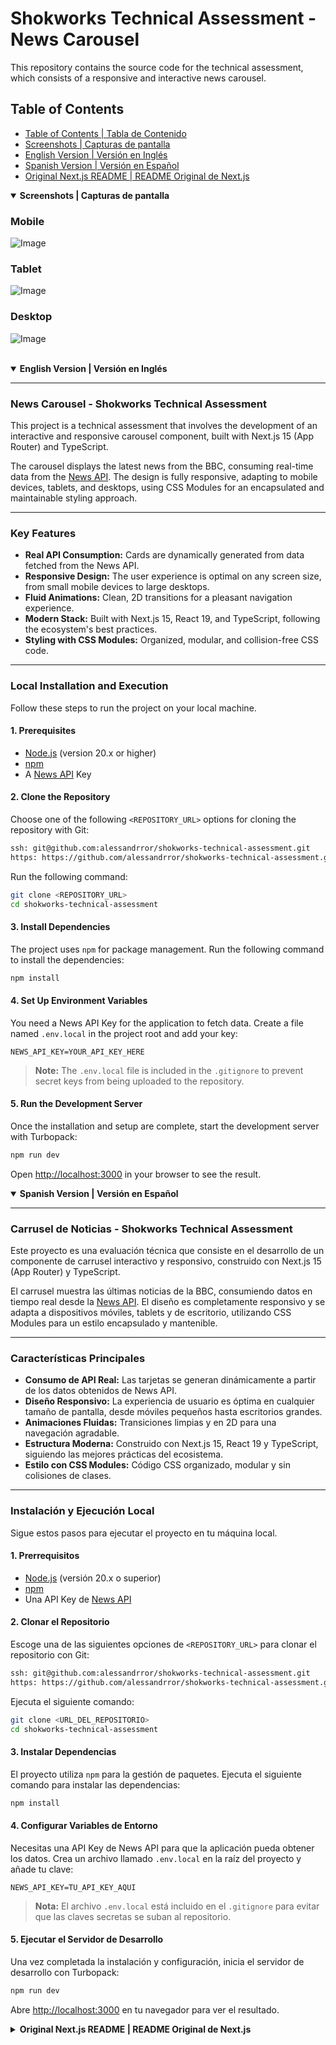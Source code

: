 # Shokworks Technical Assessment - News Carousel

This repository contains the source code for the technical assessment, which consists of a responsive and interactive news carousel.

## Table of Contents

- [Table of Contents | Tabla de Contenido](#table-of-contents)
- [Screenshots | Capturas de pantalla](#screenshots)
- [English Version | Versión en Inglés](#english-version)
- [Spanish Version | Versión en Español](#spanish-version)
- [Original Next.js README | README Original de Next.js](#original-nextjs-readme)

<details open>
<summary><strong>Screenshots | Capturas de pantalla</strong></summary>

### Mobile

![Image](./public/mobile.png)

### Tablet

![Image](./public/tablet.png)

### Desktop

![Image](./public/desktop.png)

</details>

<br/>

<details open>
<summary><strong>English Version | Versión en Inglés</strong></summary>

---

### News Carousel - Shokworks Technical Assessment

This project is a technical assessment that involves the development of an interactive and responsive carousel component, built with Next.js 15 (App Router) and TypeScript.

The carousel displays the latest news from the BBC, consuming real-time data from the [News API](https://newsapi.org). The design is fully responsive, adapting to mobile devices, tablets, and desktops, using CSS Modules for an encapsulated and maintainable styling approach.

---

### Key Features

- **Real API Consumption:** Cards are dynamically generated from data fetched from the News API.
- **Responsive Design:** The user experience is optimal on any screen size, from small mobile devices to large desktops.
- **Fluid Animations:** Clean, 2D transitions for a pleasant navigation experience.
- **Modern Stack:** Built with Next.js 15, React 19, and TypeScript, following the ecosystem's best practices.
- **Styling with CSS Modules:** Organized, modular, and collision-free CSS code.

---

### Local Installation and Execution

Follow these steps to run the project on your local machine.

#### 1. Prerequisites

- [Node.js](https://nodejs.org/en) (version 20.x or higher)
- [npm](https://www.npmjs.com/)
- A [News API](https://newsapi.org/register) Key

#### 2. Clone the Repository

Choose one of the following `<REPOSITORY_URL>` options for cloning the repository with Git:
```bash
ssh: git@github.com:alessandrror/shokworks-technical-assessment.git
https: https://github.com/alessandrror/shokworks-technical-assessment.git
```

Run the following command:
```bash
git clone <REPOSITORY_URL>
cd shokworks-technical-assessment
```

#### 3. Install Dependencies

The project uses `npm` for package management. Run the following command to install the dependencies:

```bash
npm install
```

#### 4. Set Up Environment Variables

You need a News API Key for the application to fetch data. Create a file named `.env.local` in the project root and add your key:

```
NEWS_API_KEY=YOUR_API_KEY_HERE
```

> **Note:** The `.env.local` file is included in the `.gitignore` to prevent secret keys from being uploaded to the repository.

#### 5. Run the Development Server

Once the installation and setup are complete, start the development server with Turbopack:

```bash
npm run dev
```

Open [http://localhost:3000](http://localhost:3000) in your browser to see the result.

</details>

<details open>
<summary><strong>Spanish Version | Versión en Español</strong></summary>

---

### Carrusel de Noticias - Shokworks Technical Assessment

Este proyecto es una evaluación técnica que consiste en el desarrollo de un componente de carrusel interactivo y responsivo, construido con Next.js 15 (App Router) y TypeScript.

El carrusel muestra las últimas noticias de la BBC, consumiendo datos en tiempo real desde la [News API](https://newsapi.org). El diseño es completamente responsivo y se adapta a dispositivos móviles, tablets y de escritorio, utilizando CSS Modules para un estilo encapsulado y mantenible.

---

### Características Principales

- **Consumo de API Real:** Las tarjetas se generan dinámicamente a partir de los datos obtenidos de News API.
- **Diseño Responsivo:** La experiencia de usuario es óptima en cualquier tamaño de pantalla, desde móviles pequeños hasta escritorios grandes.
- **Animaciones Fluidas:** Transiciones limpias y en 2D para una navegación agradable.
- **Estructura Moderna:** Construido con Next.js 15, React 19 y TypeScript, siguiendo las mejores prácticas del ecosistema.
- **Estilo con CSS Modules:** Código CSS organizado, modular y sin colisiones de clases.

---

### Instalación y Ejecución Local

Sigue estos pasos para ejecutar el proyecto en tu máquina local.

#### 1. Prerrequisitos

- [Node.js](https://nodejs.org/en) (versión 20.x o superior)
- [npm](https://www.npmjs.com/)
- Una API Key de [News API](https://newsapi.org/register)

#### 2. Clonar el Repositorio

Escoge una de las siguientes opciones de `<REPOSITORY_URL>` para clonar el repositorio con Git:

```bash
ssh: git@github.com:alessandrror/shokworks-technical-assessment.git
https: https://github.com/alessandrror/shokworks-technical-assessment.git
```

Ejecuta el siguiente comando:
```bash
git clone <URL_DEL_REPOSITORIO>
cd shokworks-technical-assessment
```

#### 3. Instalar Dependencias

El proyecto utiliza `npm` para la gestión de paquetes. Ejecuta el siguiente comando para instalar las dependencias:

```bash
npm install
```

#### 4. Configurar Variables de Entorno

Necesitas una API Key de News API para que la aplicación pueda obtener los datos. Crea un archivo llamado `.env.local` en la raíz del proyecto y añade tu clave:

```
NEWS_API_KEY=TU_API_KEY_AQUI
```

> **Nota:** El archivo `.env.local` está incluido en el `.gitignore` para evitar que las claves secretas se suban al repositorio.

#### 5. Ejecutar el Servidor de Desarrollo

Una vez completada la instalación y configuración, inicia el servidor de desarrollo con Turbopack:

```bash
npm run dev
```

Abre [http://localhost:3000](http://localhost:3000) en tu navegador para ver el resultado.

</details>

<details>
<summary><strong>Original Next.js README | README Original de Next.js</strong></summary>

---

This is a [Next.js](https://nextjs.org) project bootstrapped with [`create-next-app`](https://nextjs.org/docs/app/api-reference/cli/create-next-app).

## Getting Started

First, run the development server:

```bash
npm run dev
# or
yarn dev
# or
pnpm dev
# or
bun dev
```

Open [http://localhost:3000](http://localhost:3000) with your browser to see the result.

You can start editing the page by modifying `app/page.tsx`. The page auto-updates as you edit the file.

This project uses [`next/font`](https://nextjs.org/docs/app/building-your-application/optimizing/fonts) to automatically optimize and load [Geist](https://vercel.com/font), a new font family for Vercel.

## Learn More

To learn more about Next.js, take a look at the following resources:

- [Next.js Documentation](https://nextjs.org/docs) - learn about Next.js features and API.
- [Learn Next.js](https://nextjs.org/learn) - an interactive Next.js tutorial.

You can check out [the Next.js GitHub repository](https://github.com/vercel/next.js) - your feedback and contributions are welcome!

## Deploy on Vercel

The easiest way to deploy your Next.js app is to use the [Vercel Platform](https://vercel.com/new?utm_medium=default-template&filter=next.js&utm_source=create-next-app&utm_campaign=create-next-app-readme) from the creators of Next.js.

Check out our [Next.js deployment documentation](https://nextjs.org/docs/app/building-your-application/deploying) for more details.

</details>
